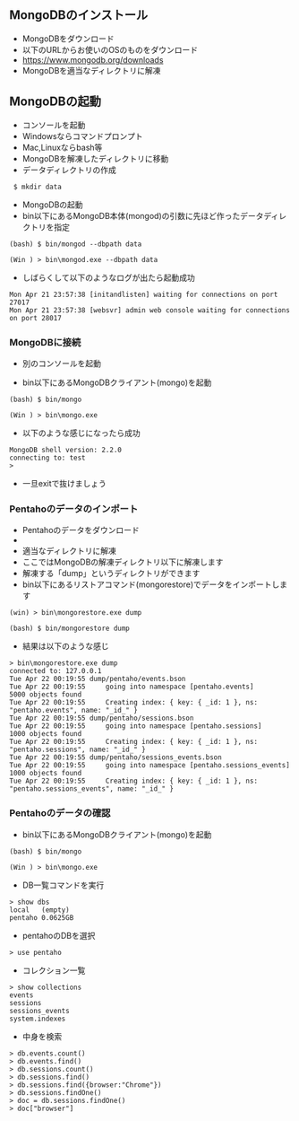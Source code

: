 ## MongoDBのインストール

* MongoDBをダウンロード
 * 以下のURLからお使いのOSのものをダウンロード
 * https://www.mongodb.org/downloads
* MongoDBを適当なディレクトリに解凍

## MongoDBの起動

* コンソールを起動
 * Windowsならコマンドプロンプト
 * Mac,Linuxならbash等
* MongoDBを解凍したディレクトリに移動
* データディレクトリの作成

```
 $ mkdir data
```

* MongoDBの起動
 * bin以下にあるMongoDB本体(mongod)の引数に先ほど作ったデータディレクトリを指定

```
(bash) $ bin/mongod --dbpath data

(Win ) > bin\mongod.exe --dbpath data
```

* しばらくして以下のようなログが出たら起動成功

```
Mon Apr 21 23:57:38 [initandlisten] waiting for connections on port 27017
Mon Apr 21 23:57:38 [websvr] admin web console waiting for connections on port 28017
```

### MongoDBに接続

* 別のコンソールを起動

* bin以下にあるMongoDBクライアント(mongo)を起動 

```
(bash) $ bin/mongo

(Win ) > bin\mongo.exe
```

* 以下のような感じになったら成功

```
MongoDB shell version: 2.2.0
connecting to: test
> 
```

* 一旦exitで抜けましょう

### Pentahoのデータのインポート

* Pentahoのデータをダウンロード
 * 
* 適当なディレクトリに解凍
 * ここではMongoDBの解凍ディレクトリ以下に解凍します
 * 解凍する「dump」というディレクトリができます
* bin以下にあるリストアコマンド(mongorestore)でデータをインポートします

```
(win) > bin\mongorestore.exe dump

(bash) $ bin/mongorestore dump
```

* 結果は以下のような感じ

```
> bin\mongorestore.exe dump
connected to: 127.0.0.1
Tue Apr 22 00:19:55 dump/pentaho/events.bson
Tue Apr 22 00:19:55     going into namespace [pentaho.events]
5000 objects found
Tue Apr 22 00:19:55     Creating index: { key: { _id: 1 }, ns: "pentaho.events", name: "_id_" }
Tue Apr 22 00:19:55 dump/pentaho/sessions.bson
Tue Apr 22 00:19:55     going into namespace [pentaho.sessions]
1000 objects found
Tue Apr 22 00:19:55     Creating index: { key: { _id: 1 }, ns: "pentaho.sessions", name: "_id_" }
Tue Apr 22 00:19:55 dump/pentaho/sessions_events.bson
Tue Apr 22 00:19:55     going into namespace [pentaho.sessions_events]
1000 objects found
Tue Apr 22 00:19:55     Creating index: { key: { _id: 1 }, ns: "pentaho.sessions_events", name: "_id_" }
```

### Pentahoのデータの確認

* bin以下にあるMongoDBクライアント(mongo)を起動 

```
(bash) $ bin/mongo

(Win ) > bin\mongo.exe
```

* DB一覧コマンドを実行

```
> show dbs
local   (empty)
pentaho 0.0625GB
```

* pentahoのDBを選択

```
> use pentaho
```

* コレクション一覧

```
> show collections
events
sessions
sessions_events
system.indexes
```

* 中身を検索

```
> db.events.count()
> db.events.find()
> db.sessions.count()
> db.sessions.find()
> db.sessions.find({browser:"Chrome"})
> db.sessions.findOne()
> doc = db.sessions.findOne()
> doc["browser"]
```
